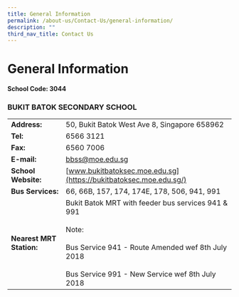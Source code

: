```yaml
---
title: General Information
permalink: /about-us/Contact-Us/general-information/
description: ""
third_nav_title: Contact Us
---
```

#  General Information



**School Code:	3044**

### BUKIT BATOK SECONDARY SCHOOL

|                      |           |
|-----------------|-------------|
| **Address:**             | 50, Bukit Batok West Ave 8, Singapore 658962                                                                                                                                    |
| **Tel:**                 | 6566 3121                                                                                                                                                                       |
| **Fax:**                 | 6560 7006                                                                                                                                                                       |
| **E-mail:**              | bbss@moe.edu.sg                                                                                                                                                                 |
| **School Website:**      | [www.bukitbatoksec.moe.edu.sg](https://bukitbatoksec.moe.edu.sg/)                                                                                                                                                    |
| **Bus Services:**        | 66, 66B, 157, 174, 174E, 178, 506, 941, 991                                                                                                                                     |
| **Nearest MRT Station:** | Bukit Batok MRT with feeder bus services 941 & 991<br><br>Note:<br><br>Bus Service 941 - Route Amended wef 8th July 2018<br><br>Bus Service 991 - New Service wef 8th July 2018 |